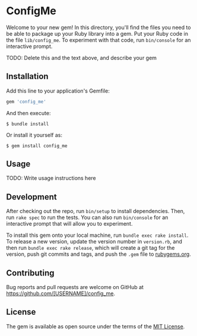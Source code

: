 # ConfigMe

Welcome to your new gem! In this directory, you'll find the files you need to be able to package up your Ruby library into a gem. Put your Ruby code in the file `lib/config_me`. To experiment with that code, run `bin/console` for an interactive prompt.

TODO: Delete this and the text above, and describe your gem

## Installation

Add this line to your application's Gemfile:

```ruby
gem 'config_me'
```

And then execute:

    $ bundle install

Or install it yourself as:

    $ gem install config_me

## Usage

TODO: Write usage instructions here

## Development

After checking out the repo, run `bin/setup` to install dependencies. Then, run `rake spec` to run the tests. You can also run `bin/console` for an interactive prompt that will allow you to experiment.

To install this gem onto your local machine, run `bundle exec rake install`. To release a new version, update the version number in `version.rb`, and then run `bundle exec rake release`, which will create a git tag for the version, push git commits and tags, and push the `.gem` file to [rubygems.org](https://rubygems.org).

## Contributing

Bug reports and pull requests are welcome on GitHub at https://github.com/[USERNAME]/config_me.

## License

The gem is available as open source under the terms of the [MIT License](https://opensource.org/licenses/MIT).
